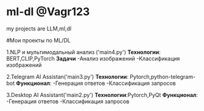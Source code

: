 # ml-dl  @Vagr123
my projects are LLM,ml,dl

#Мои проекты по ML/DL

1.NLP и мультимодальный анализ ('main4.py')
**Технологии**: BERT,CLIP,PyTorch
**Задачи**
-Анализ изображений
-Классификация изображений

2.Telegram AI Assistan('main3.py')
**Технологии**: Pytorch,python-telegram-bot
**Функционал**:
-Генерация ответов
-Классификация запросов

3.Desktop AI Assistant('main2.py')
**Технологии**:Pytorch,PyQt
**Функционал**:
-Генерация ответов
-Классификация запросов

